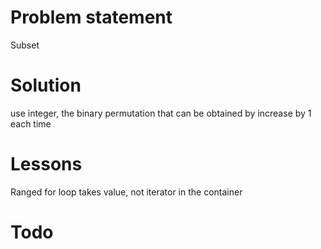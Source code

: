 # Problem statement
  Subset

# Solution
  use integer, the binary permutation that can be obtained by increase by 1 each time
  
# Lessons

  Ranged for loop takes value, not iterator in the container



# Todo

